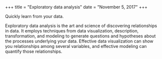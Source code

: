 +++
title = "Exploratory data analysis"
date = "November 5, 2017"
+++

Quickly learn from your data.

<!--more-->

Exploratory data analysis is the art and science of discovering relationships in data. It employs techniques from data visualization, description, transformation, and modeling to generate questions and hypotheses about the processes underlying your data. Effective data visualization can show you relationships among several variables, and effective modeling can quantify those relationships. 
